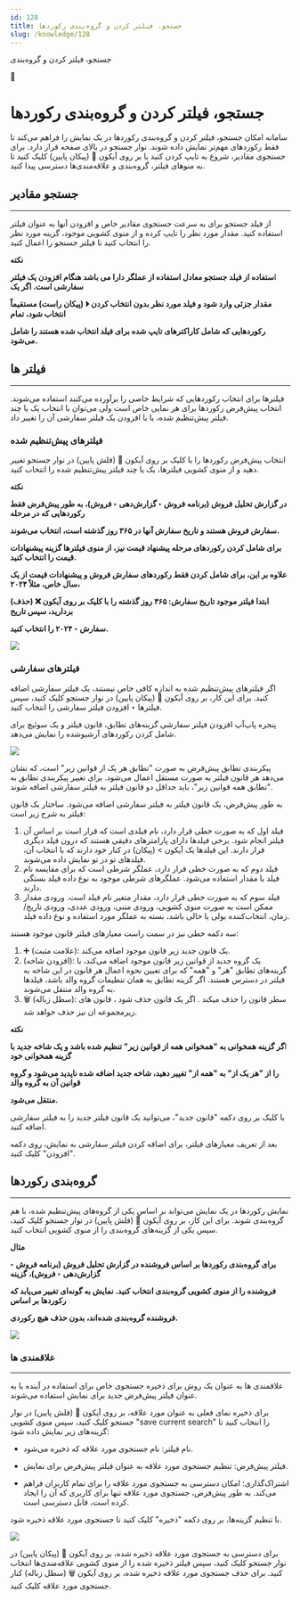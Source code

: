 ```yaml
---
id: 128
title: جستجو، فیلتر کردن و گروه‌بندی رکوردها
slug: /knowledge/128
---
```



 

جستجو، فیلتر کردن و گروه‌بندی

 

 

📖

# جستجو، فیلتر کردن و گروه‌بندی رکوردها

سامانه امکان جستجو، فیلتر کردن و گروه‌بندی رکوردها در یک نمایش را فراهم می‌کند تا فقط رکوردهای مهم‌تر نمایش داده شوند. نوار جستجو در بالای صفحه قرار دارد. برای جستجوی مقادیر، شروع به تایپ کردن کنید یا بر روی آیکون 🔽 (پیکان پایین) کلیک کنید تا به منوهای فیلتر، گروه‌بندی و علاقه‌مندی‌ها دسترسی پیدا کنید.

## **جستجو مقادیر**

---

از فیلد جستجو برای به سرعت جستجوی مقادیر خاص و افزودن آنها به عنوان فیلتر استفاده کنید. مقدار مورد نظر را تایپ کرده و از منوی کشویی موجود، گزینه مورد نظر را انتخاب کنید تا فیلتر جستجو را اعمال کنید.

**نکته**  
  
ا**ستفاده از فیلد جستجو معادل استفاده از عملگر دارا می باشد هنگام افزودن یک فیلتر سفارشی است. اگر یک**  
  
**مقدار جزئی وارد شود و فیلد مورد نظر بدون انتخاب کردن ⏵ (پیکان راست) مستقیماً انتخاب شود، تمام**  
  
**رکوردهایی که شامل کاراکترهای تایپ شده برای فیلد انتخاب شده هستند را شامل می‌شود.**

## **فیلتر ها**

---

فیلترها برای انتخاب رکوردهایی که شرایط خاصی را برآورده می‌کنند استفاده می‌شوند. انتخاب پیش‌فرض رکوردها برای هر نمایی خاص است ولی می‌توان با انتخاب یک یا چند فیلتر پیش‌تنظیم شده، یا با افزودن یک فیلتر سفارشی آن را تغییر داد.

### **فیلترهای پیش‌تنظیم شده**

انتخاب پیش‌فرض رکوردها را با کلیک بر روی آیکون 🔽 (فلش پایین) در نوار جستجو تغییر دهید و از منوی کشویی فیلترها، یک یا چند فیلتر پیش‌تنظیم شده را انتخاب کنید.

**نکته**

**در گزارش تحلیل فروش (برنامه فروش ‣ گزارش‌دهی ‣ فروش)، به طور پیش‌فرض فقط رکوردهایی که در مرحله**

**سفارش فروش هستند و تاریخ سفارش آنها در ۳۶۵ روز گذشته است، انتخاب می‌شوند.**

**برای شامل کردن رکوردهای مرحله پیشنهاد قیمت نیز، از منوی فیلترها گزینه پیشنهادات قیمت را انتخاب کنید.**

**علاوه بر این، برای شامل کردن فقط رکوردهای سفارش فروش و پیشنهادات قیمت از یک سال خاص، مثلاً ۲۰۲۴،**

**ابتدا فیلتر موجود تاریخ سفارش: ۳۶۵ روز گذشته را با کلیک بر روی آیکون ❌ (حذف) بردارید، سپس تاریخ**

**سفارش ‣ ۲۰۲۴ را انتخاب کنید.**

![](https://odoofarsi.com/web/image/1306-99723bd0/image.png?access_token=9b28c8c4-1d0c-4ec5-8f21-b6640b6122c6)

### **فیلترهای سفارشی**

اگر فیلترهای پیش‌تنظیم شده به اندازه کافی خاص نیستند، یک فیلتر سفارشی اضافه کنید. برای این کار، بر روی آیکون 🔽 (پیکان پایین) در نوار جستجو کلیک کنید، سپس فیلترها ‣ افزودن فیلتر سفارشی را انتخاب کنید.

پنجره پاپ‌آپ افزودن فیلتر سفارشی گزینه‌های تطابق، قانون فیلتر و یک سوئیچ برای شامل کردن رکوردهای آرشیوشده را نمایش می‌دهد.

![](https://odoofarsi.com/web/image/1307-bd5f9bde/image.png?access_token=136b47f5-7649-4fdc-9eaf-69031c867e19)

پیکربندی تطابق پیش‌فرض به صورت "تطابق هر یک از قوانین زیر" است، که نشان می‌دهد هر قانون فیلتر به صورت مستقل اعمال می‌شود. برای تغییر پیکربندی تطابق به "تطابق همه قوانین زیر"، باید حداقل دو قانون فیلتر به فیلتر سفارشی اضافه شوند.

به طور پیش‌فرض، یک قانون فیلتر به فیلتر سفارشی اضافه می‌شود. ساختار یک قانون فیلتر به شرح زیر است:

1. فیلد اول که به صورت خطی قرار دارد، نام فیلدی است که قرار است بر اساس آن فیلتر انجام شود. برخی فیلدها دارای پارامترهای دقیقی هستند که درون فیلد دیگری قرار دارند. این فیلدها یک آیکون > (پیکان) در کنار خود دارند که با انتخاب آن، فیلدهای تو در تو نمایش داده می‌شوند.
2. فیلد دوم که به صورت خطی قرار دارد، عملگر شرطی است که برای مقایسه نام فیلد با مقدار استفاده می‌شود. عملگرهای شرطی موجود به نوع داده فیلد بستگی دارند.
3. فیلد سوم که به صورت خطی قرار دارد، مقدار متغیر نام فیلد است. ورودی مقدار ممکن است به صورت منوی کشویی، ورودی متنی، ورودی عددی، ورودی تاریخ/زمان، انتخاب‌کننده بولی یا خالی باشد، بسته به عملگر مورد استفاده و نوع داده فیلد.

سه دکمه خطی نیز در سمت راست معیارهای فیلتر قانون موجود هستند:

1. ➕ (علامت مثبت): یک قانون جدید زیر قانون موجود اضافه می‌کند.
2. (افزودن شاخه): یک گروه جدید از قوانین زیر قانون موجود اضافه می‌کند، با گزینه‌های تطابق "هر" و "همه" که برای تعیین نحوه اعمال هر قانون در این شاخه به فیلتر در دسترس هستند. اگر گزینه تطابق به همان تنظیمات گروه والد باشد، فیلدها به گروه والد منتقل می‌شوند.
3. 🗑️ (سطل زباله): سطر قانون را حذف میکند . اگر یک قانون حذف شود ، قانون های زیرمجموعه ان نیز حذف خواهد شد.

**نکته**  
  
ا**گر گزینه همخوانی به "همخوانی همه از قوانین زیر" تنظیم شده باشد و یک شاخه جدید با گزینه همخوانی خود**  
  
**را از "هر یک از" به "همه از" تغییر دهید، شاخه جدید اضافه شده ناپدید می‌شود و گروه قوانین آن به گروه والد**  
  
**منتقل می‌شود.**

با کلیک بر روی دکمه "قانون جدید"، می‌توانید یک قانون فیلتر جدید را به فیلتر سفارشی اضافه کنید.

بعد از تعریف معیارهای فیلتر، برای اضافه کردن فیلتر سفارشی به نمایش، روی دکمه "افزودن" کلیک کنید.

## **گروه‌بندی رکوردها**

---

نمایش رکوردها در یک نمایش می‌تواند بر اساس یکی از گروه‌های پیش‌تنظیم شده، با هم گروه‌بندی شوند. برای این کار، بر روی آیکون 🔽 (فلش پایین) در نوار جستجو کلیک کنید، سپس یکی از گزینه‌های گروه‌بندی را از منوی کشویی انتخاب کنید.

**مثال**

**برای گروه‌بندی رکوردها بر اساس فروشنده در گزارش تحلیل فروش (برنامه فروش ‣ گزارش‌دهی ‣ فروش)، گزینه**

**فروشنده را از منوی کشویی گروه‌بندی انتخاب کنید. نمایش به گونه‌ای تغییر می‌یابد که رکوردها بر اساس**

**فروشنده گروه‌بندی شده‌اند، بدون حذف هیچ رکوردی.**

![](https://odoofarsi.com/web/image/1308-4b45981c/image.png?access_token=544ded66-4d1d-4f1c-935d-2cf4d5eda2a8)

### 

### **علاقمندی ها**

---

علاقمندی ها به عنوان یک روش برای ذخیره جستجوی خاص برای استفاده در آینده یا به عنوان فیلتر پیش‌فرض جدید برای نمایش استفاده می‌شوند.

برای ذخیره نمای فعلی به عنوان مورد علاقه، بر روی آیکون 🔽 (فلش پایین) در نوار جستجو کلیک کنید، سپس منوی کشویی "save current search" را انتخاب کنید تا گزینه‌های زیر نمایش داده شود:

* نام فیلتر: نام جستجوی مورد علاقه که ذخیره می‌شود.
* فیلتر پیش‌فرض: تنظیم جستجوی مورد علاقه به عنوان فیلتر پیش‌فرض برای نمایش.

* اشتراک‌گذاری: امکان دسترسی به جستجوی مورد علاقه را برای تمام کاربران فراهم می‌کند. به طور پیش‌فرض، جستجوی مورد علاقه تنها برای کاربری که آن را ایجاد کرده است، قابل دسترسی است.

با تنظیم گزینه‌ها، بر روی دکمه "ذخیره" کلیک کنید تا جستجوی مورد علاقه ذخیره شود.

![](https://odoofarsi.com/web/image/1311-1195691a/image.png?access_token=e6e21d68-d064-4a6d-bfcc-728f2d289fa4)

برای دسترسی به جستجوی مورد علاقه ذخیره شده، بر روی آیکون 🔽 (پیکان پایین) در نوار جستجو کلیک کنید، سپس فیلتر ذخیره شده را از منوی کشویی علاقه‌مندی‌ها انتخاب کنید. برای حذف جستجوی مورد علاقه ذخیره شده، بر روی آیکون 🗑️ (سطل زباله) کنار جستجوی مورد علاقه کلیک کنید.